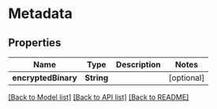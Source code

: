 # Metadata

## Properties
Name | Type | Description | Notes
------------ | ------------- | ------------- | -------------
**encryptedBinary** | **String** |  | [optional] 

[[Back to Model list]](../README.md#documentation-for-models) [[Back to API list]](../README.md#documentation-for-api-endpoints) [[Back to README]](../README.md)


